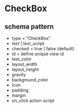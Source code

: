 # CheckBox
## schema pattern

* type = "CheckBox"
* text | text_script
* checked = true | false (default)
* id = define unique view id
* text_color
* layout_width
* layout_height
* gravity
* background_color
* icon
* padding 
* margin
* on_click action script

